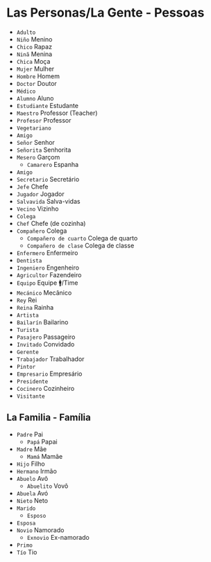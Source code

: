 # Las Personas/La Gente - Pessoas

-   `Adulto`
-   `Niño` Menino
-   `Chico` Rapaz
-   `Ninã` Menina
-   `Chica` Moça
-   `Mujer` Mulher
-   `Hombre` Homem
-   `Doctor` Doutor
-   `Médico`
-   `Alumno` Aluno
-   `Estudiante` Estudante
-   `Maestro` Professor (Teacher)
-   `Profesor` Professor
-   `Vegetariano`
-   `Amigo`
-   `Señor` Senhor
-   `Señorita` Senhorita
-   `Mesero` Garçom
    -   `Camarero` Espanha
-   `Amigo`
-   `Secretario` Secretário
-   `Jefe` Chefe
-   `Jugador` Jogador
-   `Salvavida` Salva-vidas
-   `Vecino` Vizinho
-   `Colega`
-   `Chef` Chefe (de cozinha)
-   `Compañero` Colega
    -   `Compañero de cuarto` Colega de quarto
    -   `Compañero de clase` Colega de classe
-   `Enfermero` Enfermeiro
-   `Dentista`
-   `Ingeniero` Engenheiro
-   `Agricultor` Fazendeiro
-   `Equipo` Equipe 🚹/Time
-   `Mecánico` Mecânico
-   `Rey` Rei
-   `Reina` Rainha
-   `Artista`
-   `Bailarín` Bailarino
-   `Turista`
-   `Pasajero` Passageiro
-   `Invitado` Convidado
-   `Gerente`
-   `Trabajador` Trabalhador
-   `Pintor`
-   `Empresario` Empresário
-   `Presidente`
-   `Cocinero` Cozinheiro
-   `Visitante`

## La Familia - Família

-   `Padre` Pai
    -   `Papá` Papai
-   `Madre` Mãe
    -   `Mamá` Mamãe
-   `Hijo` Filho
-   `Hermano` Irmão
-   `Abuelo` Avô
    -   `Abuelito` Vovô
-   `Abuela` Avó
-   `Nieto` Neto
-   `Marido`
    -   `Esposo`
-   `Esposa`
-   `Novio` Namorado
    -   `Exnovio` Ex-namorado
-   `Primo`
-   `Tío` Tio
